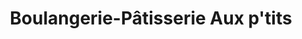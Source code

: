 ---
title: "Boulangerie-Pâtisserie Aux p'tits"
url: /artas/boulangerie-patisserie-aux-ptits/
shop: boulangerie
---